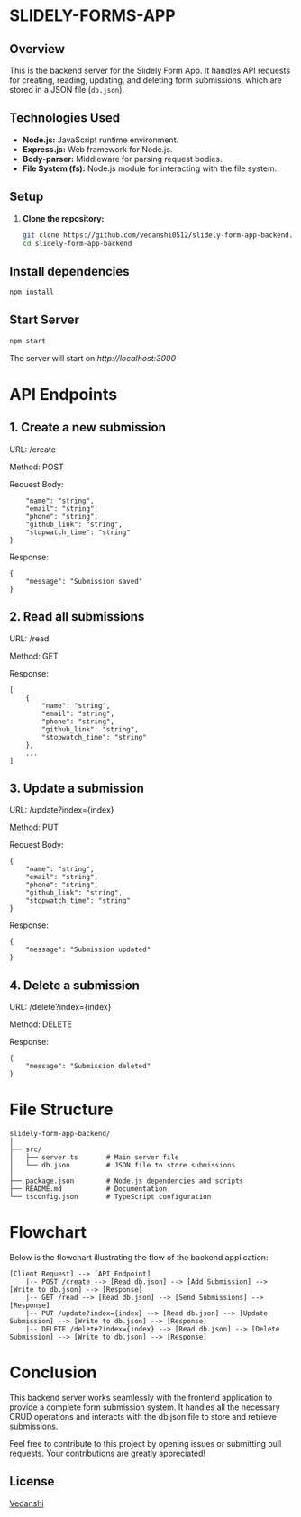 # SLIDELY-FORMS-APP

## Overview

This is the backend server for the Slidely Form App. It handles API requests for creating, reading, updating, and deleting form submissions, which are stored in a JSON file (`db.json`).

## Technologies Used

- **Node.js:** JavaScript runtime environment.
- **Express.js:** Web framework for Node.js.
- **Body-parser:** Middleware for parsing request bodies.
- **File System (fs):** Node.js module for interacting with the file system.

## Setup

1. **Clone the repository:**
   ```sh
   git clone https://github.com/vedanshi0512/slidely-form-app-backend.git
   cd slidely-form-app-backend

## Install dependencies

```bash
npm install
```
## Start Server

```bash
npm start
```
The server will start on *http://localhost:3000*

# API Endpoints

## 1. Create a new submission

URL: /create

Method: POST

Request Body:
```{
    "name": "string",
    "email": "string",
    "phone": "string",
    "github_link": "string",
    "stopwatch_time": "string"
}
```


Response:
```Copy code
{
    "message": "Submission saved"
}
```
## 2. Read all submissions

URL: /read

Method: GET

Response:
```
[
    {
        "name": "string",
        "email": "string",
        "phone": "string",
        "github_link": "string",
        "stopwatch_time": "string"
    },
    ...
]
```
## 3. Update a submission
URL: /update?index={index}

Method: PUT

Request Body:
```
{
    "name": "string",
    "email": "string",
    "phone": "string",
    "github_link": "string",
    "stopwatch_time": "string"
}
```
Response:
```
{
    "message": "Submission updated"
}
```
## 4. Delete a submission
URL: /delete?index={index}

Method: DELETE

Response:
```
{
    "message": "Submission deleted"
}
```

# File Structure
```
slidely-form-app-backend/
│
├── src/
│   ├── server.ts       # Main server file
│   └── db.json         # JSON file to store submissions
│
├── package.json        # Node.js dependencies and scripts
├── README.md           # Documentation
└── tsconfig.json       # TypeScript configuration
```

# Flowchart

Below is the flowchart illustrating the flow of the backend application:

```mermaid
[Client Request] --> [API Endpoint]
    |-- POST /create --> [Read db.json] --> [Add Submission] --> [Write to db.json] --> [Response]
    |-- GET /read --> [Read db.json] --> [Send Submissions] --> [Response]
    |-- PUT /update?index={index} --> [Read db.json] --> [Update Submission] --> [Write to db.json] --> [Response]
    |-- DELETE /delete?index={index} --> [Read db.json] --> [Delete Submission] --> [Write to db.json] --> [Response]

```

# Conclusion
This backend server works seamlessly with the frontend application to provide a complete form submission system. It handles all the necessary CRUD operations and interacts with the db.json file to store and retrieve submissions.

Feel free to contribute to this project by opening issues or submitting pull requests. Your contributions are greatly appreciated!


## License

[Vedanshi](https://github.com/vedanshi0512)
